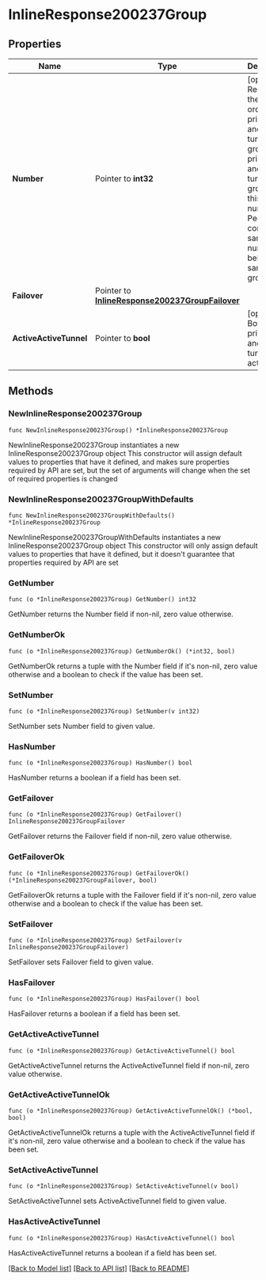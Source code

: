 # InlineResponse200237Group

## Properties

Name | Type | Description | Notes
------------ | ------------- | ------------- | -------------
**Number** | Pointer to **int32** | [optional] Represents the ordering of primary and backup tunnels group. primary and backup tunnels are grouped by this number. Peers containing same group number belongs to same group. | [optional] 
**Failover** | Pointer to [**InlineResponse200237GroupFailover**](InlineResponse200237GroupFailover.md) |  | [optional] 
**ActiveActiveTunnel** | Pointer to **bool** | [optional] Both primary and backup tunnels are active. | [optional] 

## Methods

### NewInlineResponse200237Group

`func NewInlineResponse200237Group() *InlineResponse200237Group`

NewInlineResponse200237Group instantiates a new InlineResponse200237Group object
This constructor will assign default values to properties that have it defined,
and makes sure properties required by API are set, but the set of arguments
will change when the set of required properties is changed

### NewInlineResponse200237GroupWithDefaults

`func NewInlineResponse200237GroupWithDefaults() *InlineResponse200237Group`

NewInlineResponse200237GroupWithDefaults instantiates a new InlineResponse200237Group object
This constructor will only assign default values to properties that have it defined,
but it doesn't guarantee that properties required by API are set

### GetNumber

`func (o *InlineResponse200237Group) GetNumber() int32`

GetNumber returns the Number field if non-nil, zero value otherwise.

### GetNumberOk

`func (o *InlineResponse200237Group) GetNumberOk() (*int32, bool)`

GetNumberOk returns a tuple with the Number field if it's non-nil, zero value otherwise
and a boolean to check if the value has been set.

### SetNumber

`func (o *InlineResponse200237Group) SetNumber(v int32)`

SetNumber sets Number field to given value.

### HasNumber

`func (o *InlineResponse200237Group) HasNumber() bool`

HasNumber returns a boolean if a field has been set.

### GetFailover

`func (o *InlineResponse200237Group) GetFailover() InlineResponse200237GroupFailover`

GetFailover returns the Failover field if non-nil, zero value otherwise.

### GetFailoverOk

`func (o *InlineResponse200237Group) GetFailoverOk() (*InlineResponse200237GroupFailover, bool)`

GetFailoverOk returns a tuple with the Failover field if it's non-nil, zero value otherwise
and a boolean to check if the value has been set.

### SetFailover

`func (o *InlineResponse200237Group) SetFailover(v InlineResponse200237GroupFailover)`

SetFailover sets Failover field to given value.

### HasFailover

`func (o *InlineResponse200237Group) HasFailover() bool`

HasFailover returns a boolean if a field has been set.

### GetActiveActiveTunnel

`func (o *InlineResponse200237Group) GetActiveActiveTunnel() bool`

GetActiveActiveTunnel returns the ActiveActiveTunnel field if non-nil, zero value otherwise.

### GetActiveActiveTunnelOk

`func (o *InlineResponse200237Group) GetActiveActiveTunnelOk() (*bool, bool)`

GetActiveActiveTunnelOk returns a tuple with the ActiveActiveTunnel field if it's non-nil, zero value otherwise
and a boolean to check if the value has been set.

### SetActiveActiveTunnel

`func (o *InlineResponse200237Group) SetActiveActiveTunnel(v bool)`

SetActiveActiveTunnel sets ActiveActiveTunnel field to given value.

### HasActiveActiveTunnel

`func (o *InlineResponse200237Group) HasActiveActiveTunnel() bool`

HasActiveActiveTunnel returns a boolean if a field has been set.


[[Back to Model list]](../README.md#documentation-for-models) [[Back to API list]](../README.md#documentation-for-api-endpoints) [[Back to README]](../README.md)


